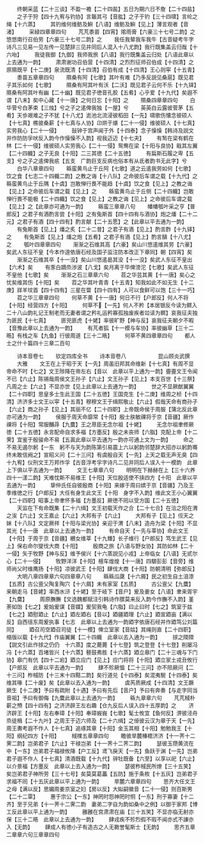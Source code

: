 <!-- { "loadSidebar": true } -->
　　终朝采蓝【二十三谈】不盈一襜【二十四盐】五日为期六日不詹【二十四盐】
　　之子于狩【四十九宥与钓协】言韔其弓【音肱】之子于钓【三十四啸】言纶之绳【十六蒸】
　　其钓维何维鲂及鱮【八语】维鲂及鱮【见上】薄言观者【音渚】
　　采緑四章章四句
　　芃芃黍苗【四宵】隂雨膏【六豪三十七号二韵】之悠悠南行召伯劳【六豪三十七号二韵】之
　　我任我辇我车我牛【古音疑考牛字诗凡三见易一见左传一见楚辞三见并同后人混入十八尤韵】我行既集盖云归哉【十六咍】
　　我徒我御【九御】我师我旅【八语】我行既集盖云归处【八语此章以上去通为一韵】
　　肃肃谢功召伯营【十四清】之烈烈征师召伯成【十四清】之原隰既平【十二庚】泉流既清【十四清】召伯有成【十四清】王心则寜【十五青】
　　黍苗五章章四句
　　隰桑有阿【七歌】其叶有难【乃多反説见桑扈】既见君子其乐如何【七歌】
　　隰桑有阿其叶有沃【二沃】既见君子云何不乐【十九铎】隰桑有阿其叶有幽【二十幽】既见君子徳音孔胶【五肴】心乎爱【十九代】矣遐不谓【八未】矣中心藏【十一唐】之何日忘【十阳】之
　　隰桑四章章四句
　　白华菅兮白茅束【三烛】兮之子之逺俾我独【一屋】兮
　　英英白云露彼菅茅【五肴】天歩艰难之子不犹【十八尤】滮池北流浸彼稻田【一先】啸歌伤懐念彼硕人【十七真】樵彼桑薪【十七真与人协】卬烘于煁【二十一侵】维彼硕人【十七真】实劳我心【二十一侵】
　　鼔钟于宫声闻于外【十四泰】念子懆懆【韩诗及説文并作防防孚吠反入韵今作懆懆不入韵】视我迈迈【十七夬】
　　有鹙在梁有鹤在林【二十一侵】维彼硕人实劳我心【二十一侵】鸳鸯在梁【十阳与良协】戢其左翼【二十四軄】之子无良【十阳】二三其徳【二十五徳】
　　有扁斯石履之卑【五支】兮之子之逺俾我疧【五支　广韵巨支反病也俗本有从氐者韵书无此字】兮
　　白华八章章四句
　　緜蛮黄鸟止于丘阿【七歌】道之云逺我劳如何【七歌】饮之食【七志二十四軄二韵】之教之诲【十八队】之命彼后车谓之载【十九代】之緜蛮黄鸟止于丘隅【十虞】岂敢惮行畏不能趋【十虞】饮之食【见上】之教之诲【见上】之命彼后车谓之载【见上】之
　　緜蛮黄鸟止于丘侧【二十四軄】岂敢惮行畏不能极【二十四軄】饮之食【见上】之教之诲【见上】之命彼后车谓之载【见上】之【此章亦可通为一韵】
　　緜蛮三章章八句
　　幡幡瓠叶采之亨【普郎反】之君子有酒酌言尝【十阳】之有兔斯首【四十四有与酒协】炮之燔【二十二元】之君子有酒【四十四有】酌言献【二十五愿】之【此章以平去通为一韵】
　　有兔斯首【见上】燔之炙【二十二昔】之君子有酒【见上】酌言酢【十九铎】之
　　有兔斯首【见上】燔之炮【五肴】之君子有酒【见上】酌言醻【十八尤】之
　　瓠叶四章章四句
　　渐渐之石维其高【六豪】矣山川悠逺维其劳【六豪】矣武人东征不皇【今本作遑依唐石经及国子监注防本改正下章同】朝【四宵】矣
　　渐渐之石维其卒【十一没】矣山川悠逺曷其没【十一没】矣武人东征不皇出【六术】矣
　　有豕白蹢烝渉波【八戈】矣月离于毕俾滂沱【七歌】矣武人东征不皇他【七歌】矣
　　渐渐之石三章章六句
　　苕之华芸其黄【十一唐】矣心之忧矣维其伤【十阳】矣
　　苕之华其叶青青【十五青】知我如此不如无生【十二庚】牂羊坟首【四十四有】三星在罶【四十四有】人可以食鲜可以饱【三十一巧】
　　苕之华三章章四句
　　何草不黄【十一唐】何日不行【户郎反】何人不将【十阳】经营四方【十阳】
　　何草不【一先】何人不矜【本居银反今读为鳏入二十八山韵礼记王制老而无妻者谓之矜礼运矜寡孤独废疾者竝读为鳏】哀我征夫独为匪民【十七真】
　　匪兕匪虎【十姥】率彼旷野【神与反】哀我征夫朝夕不暇【音豫此章以上去通为一韵】
　　有芃者狐【十一模与车协】率彼幽草【三十二晧】有栈之车【九鱼】行彼周道【三十二晧】
　　何草不黄四章章四句
　　都人士之什十篇四十三章二百句













　　诗本音卷七
　　钦定四库全书
　　诗本音卷八　　　　　　昆山顾炎武撰
　　大雅
　　文王在上于昭于天【一先】周虽旧邦其命维新【十七真】有周不显帝命不时【七之】文王陟降在帝左右【音以　此章以平上通为一韵】亹亹文王令闻不已【六止】陈锡哉周侯文王孙子【六止】文王孙子【见上】本支百世【十三祭】凡周之士【六止】不显亦世【见上此章以上去通为一韵】
　　世之不显厥猷翼翼【二十四职】思皇多士生此王国【二十五徳】王国克生【十二庚】维周之桢【十四清】济济多士文王以寜【十五青】穆穆文王于缉熙敬止【六止】假哉天命有商孙子【六止】商之孙子【见上】其丽不亿【二十四职】上帝既命侯于周服【蒲北反此章亦可通为一韵】
　　侯服于周天命靡常【十阳】殷士肤敏祼将于京【音疆】厥作祼将【十阳】常服黼冔【九麌】王之荩臣无念尔祖【十姥】
　　无念尔祖聿修厥徳【二十五徳】永言配命自求多福【方墨反】殷之未丧师【六脂】克配上帝【十二霁】宜鉴于殷骏命不易【五寘此章以平去通为一韵亦可通上文为一韵】
　　命之不易无遏尔躬【一东　躬不与天为韵陈第引易震上六以躬韵邻楚辞大招亦以躬韵骞终未敢信阙之】宣昭义问【二十三问】有虞殷自天【一先】上天之载无声无臭【四十九宥】仪刑文王万邦作孚【古音浮考孚字诗凡二见并同后人误入十一模韵　此章上下俱以平去通为一韵】
　　文王七章章八句
　　明明在下赫赫在上【三十六养四十一漾二韵】天难忱斯不易维王【十阳】天位殷适使不挟四方【十阳　此章以平去通为一韵】
　　挚仲氏任自彼殷商【十阳】来嫁于周曰嫔于京【音疆】乃及王季维徳之行【户郎反】大任有身生此文王【十阳　身字不入韵】维此文王小心翼翼【二十四职】昭事上帝聿怀多福【方墨反】厥徳不囘以受方国【二十五徳】
　　天监在下有命既集【二十六缉】文王初载天作之合【二十七合】在洽之阳在渭之涘【六止】文王嘉止【六止】大邦有子【六止】
　　大邦有子【见上】伣天之妹【十八队】文定厥祥【十阳与梁光协】亲迎于渭【八未】造舟为梁【十阳】不显其光【十一唐　此章以上去通为一韵】
　　有命自天【一先与莘协】命此文王【十阳】于周于京【音疆】纉女维莘【十九臻】长子维行【户郎反】笃生武王【见上】保右命尔燮伐大商【十阳】
　　殷商之旅【八语与野女协】其防如林【二十一侵】矢于牧野【神与反】维予侯兴【十六蒸説见小戎】上帝临女【八语】无贰尔心【二十一侵】
　　牧野洋洋【十阳】檀车煌煌【十一唐】四騵彭彭【音旁】维师尚父时维鹰扬【十阳】凉彼武王【十阳】肆伐大商【十阳】防朝清明【弥郎反】
　　大明八章四章章六句四章章八句
　　緜緜瓜瓞【十六屑】民之初生自土沮漆【五质】古公亶父陶复陶穴【十六屑】未有家室【五质】
　　古公亶父【九麌】来朝走马【音姥】率西水浒【十姥】至于岐下【音户】爰及姜女【八语】聿来胥宇【九麌】
　　周原膴膴【文选魏都赋注引韩诗作腜莫来反入韵今作膴不入韵】堇荼如饴【七之】爰始爰谋【音媒】爰契我龟【六脂】曰止曰时【七之】筑室于兹【七之】廼慰廼止【六止】廼左廼右【音以】廼疆廼理【六止】廼宣廼亩【满以反】自西徂东周爰执事【七志　此章以上去通为一韵廼字依唐石经并作廼笃公刘篇同】
　　廼召司空廼召司徒【十一模】俾立室家【音姑】其绳则直【二十四职】缩版以载【十九代】作庙翼翼【二十四軄　此章以去入通为一韵】
　　捄之陾陾【説文引此作捄之仍仍　十六蒸】度之薨薨【十七登】筑之登登【十七登】削屡冯冯【十六蒸】百堵皆兴【十六蒸】鼛鼓弗胜【十六蒸】廼立皋门【二十三魂与下门协】皋门有伉【四十二宕】廼立应门【见上】应门将将【十阳】廼立冡土戎丑攸行【户郎反　此章以平去通为一韵】
　　肆不殄厥愠【二十三问】亦不陨厥问【二十三问】柞棫防【十三末十四黠二韵】矣行道兑【十四泰】矣混夷駾【十四泰】矣维其喙【二十废】矣【此章以去入通为一韵】
　　虞芮质厥成【十四清】文王蹶厥生【十二庚】予曰有疏附【十遇】予曰有先后【音户】予曰有奔奏【与走字同当音祖】予曰有御侮【九麌此章以上去通为一韵】
　　緜九章章六句
　　芃芃棫朴薪之槱【四十四有】之济济辟王左右趣【仓九反后人误入四十五厚韵】之
　　济济辟王【十阳】左右奉璋【十阳】奉璋峩峩【七歌】髦士攸宜【鱼何反】淠彼泾舟烝徒楫【二十九叶】之周王于迈六师及【二十六缉】之倬彼云汉为章于天【一先】周王夀考遐不作人【十七真】追琢其章【十阳】金玉其相【十阳】勉勉我王【十阳】纲纪四方【十阳】
　　棫檏五章章四句
　　瞻彼旱麓榛楛济济【十一荠十二霁二韵】岂弟君子【六止】干禄岂弟【十一荠十二荠二韵】
　　瑟彼玉瓒黄流在中【一东】岂弟君子福禄攸降【户工反】鸢飞戾天【一先】鱼跃于渊【一先】岂弟君子遐不作人【十七真】清酒既载【十九代】骍牡既备【六至】以享以祀【六止】以介景福【方墨反　此章以上去入通为一韵】
　　瑟彼柞棫民所燎【三十五笑】矣岂弟君子神所劳【三十七号】矣莫莫葛藟【五防】施于条枚【十五灰】岂弟君子求福不囘【十五灰此章以平上通为一韵】
　　旱麓六章章四句
　　思齐大任文王之母【满以反】思媚周姜京室之妇【房以反】大姒嗣徽音【二十一侵】则百斯男【二十二覃】
　　惠于宗公【一东】神罔时怨神罔时恫【一东】刑于寡妻【十二齐】至于兄弟【十一荠十二霁二韵　妻弟二字自为韵如桑中之例】以御于家邦【博工反此章以平上通为一韵】
　　雝雝在宫肃肃在庙【三十五笑】不显亦临无射亦保【三十二晧　此章以上去通为一韵】
　　肆戎疾不殄烈假不瑕不闻亦式不諌亦入【无韵】
　　肆成人有徳小子有造古之人无斁誉髦斯士【无韵】
　　思齐五章二章章六句三章章四句
